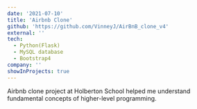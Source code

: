```yaml
---
date: '2021-07-10'
title: 'Airbnb Clone'
github: 'https://github.com/VinneyJ/AirBnB_clone_v4'
external: ''
tech:
  - Python(Flask)
  - MySQL database
  - Bootstrap4
company: ''
showInProjects: true
---
```


Airbnb clone project at Holberton School helped me understand fundamental concepts of higher-level programming.